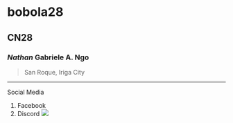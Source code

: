 # bobola28
## CN28
### *Nathan* Gabriele A. Ngo
>San Roque, Iriga City
---
Social Media
1. Facebook
2. Discord
![](https://www.primevideo.com/detail/FateStay-Night/0RUFB9R0IS512AY05U7HOY6Q4Y)
